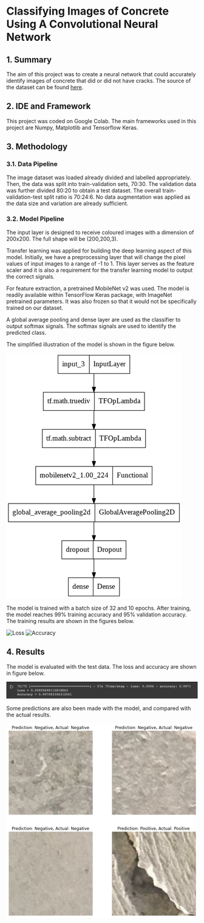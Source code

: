 # Classifying Images of Concrete Using A Convolutional Neural Network

## 1. Summary
The aim of this project was to create a neural network that could accurately identify images of concrete that did or did not have cracks. The source of the dataset can be found [here](https://data.mendeley.com/datasets/5y9wdsg2zt/2).

## 2. IDE and Framework
This project was coded on Google Colab. The main frameworks used in this project are Numpy, Matplotlib and Tensorflow Keras.

## 3. Methodology

### 3.1. Data Pipeline
The image dataset was loaded already divided and labelled appropriately. Then, the data was split into train-validation sets, 70:30. The validation data was further divided 80:20 to obtain a test dataset. The overall train-validation-test split ratio is 70:24:6. No data augmentation was applied as the data size and variation are already sufficient.

### 3.2. Model Pipeline
The input layer is designed to receive coloured images with a dimension of 200x200. The full shape will be (200,200,3).

Transfer learning was applied for building the deep learning aspect of this model. Initially, we have a preprocessing layer that will change the pixel values of input images to a range of -1 to 1. This layer serves as the feature scaler and it is also a requirement for the transfer learning model to output the correct signals.

For feature extraction, a pretrained MobileNet v2 was used. The model is readily available within TensorFlow Keras package, with ImageNet pretrained parameters. It was also frozen so that it would not be specifically trained on our dataset.

A global average pooling and dense layer are used as the classifier to output softmax signals. The softmax signals are used to identify the predicted class.

The simplified illustration of the model is shown in the figure below.

![Model](img/model.png)

The model is trained with a batch size of 32 and 10 epochs. After training, the model reaches 99% training accuracy and 95% validation accuracy. The training results are shown in the figures below.

![Loss](img/loss_graph.PNG) ![Accuracy](img/accuracy_graph.PNG)

## 4. Results
The model is evaluated with the test data. The loss and accuracy are shown in figure below.

![Test Result](img/test_result.PNG)

Some predictions are also been made with the model, and compared with the actual results.

![Result](img/result.png)
